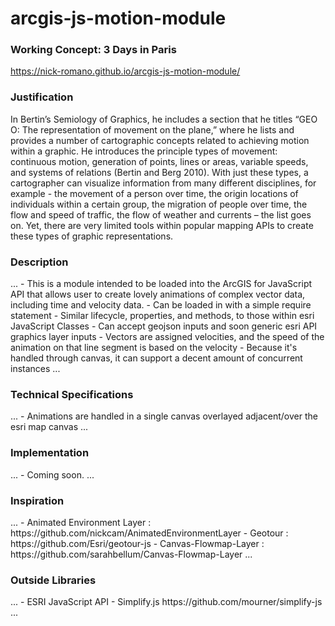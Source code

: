 # arcgis-js-motion-module

<h3>Working Concept: 3 Days in Paris</h3>
<a href="https://nick-romano.github.io/arcgis-js-motion-module/">https://nick-romano.github.io/arcgis-js-motion-module/</a>

<h3>Justification</h3>
In Bertin’s Semiology of Graphics, he includes a section that he titles “GEO O: The representation of movement on the plane,” where he lists and provides a number of cartographic concepts related to achieving motion within a graphic. He introduces the principle types of movement: continuous motion, generation of points, lines or areas, variable speeds, and systems of relations (Bertin and Berg 2010). With just these types, a cartographer can visualize information from many different disciplines, for example - the movement of a person over time, the origin locations of individuals within a certain group, the migration of people over time, the flow and speed of traffic, the flow of weather and currents – the list goes on. Yet, there are very limited tools within popular mapping APIs to create these types of graphic representations. 

<h3> Description </h3>
...
- This is a module intended to be loaded into the ArcGIS for JavaScript API that allows user to create lovely animations of complex vector data, including time and velocity data.
- Can be loaded in with a simple require statement
- Similar lifecycle, properties, and methods, to those within esri JavaScript Classes
- Can accept geojson inputs and soon generic esri API graphics layer inputs
- Vectors are assigned velocities, and the speed of the animation on that line segment is based on the velocity
- Because it's handled through canvas, it can support a decent amount of concurrent instances
...

<h3> Technical Specifications </h3>
...
- Animations are handled in a single canvas overlayed adjacent/over the esri map canvas
...

<h3>Implementation</h3>
...
- Coming soon.
...

<h3>Inspiration</h3>
...
- Animated Environment Layer : https://github.com/nickcam/AnimatedEnvironmentLayer
- Geotour : https://github.com/Esri/geotour-js
- Canvas-Flowmap-Layer : https://github.com/sarahbellum/Canvas-Flowmap-Layer
...

<h3> Outside Libraries</h3>
...
- ESRI JavaScript API
- Simplify.js https://github.com/mourner/simplify-js
...